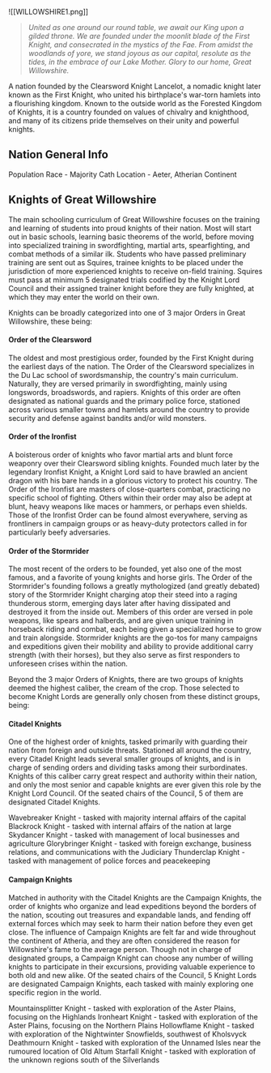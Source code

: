 ![[WILLOWSHIRE1.png]]
>*United as one around our round table, we await our King upon a gilded throne. We are founded under the moonlit blade of the First Knight, and consecrated in the mystics of the Fae. From amidst the woodlands of yore, we stand joyous as our capital, resolute as the tides, in the embrace of our Lake Mother. Glory to our home, Great Willowshire.* 

A nation founded by the Clearsword Knight Lancelot, a nomadic knight later known as the First Knight, who united his birthplace's war-torn hamlets into a flourishing kingdom. Known to the outside world as the Forested Kingdom of Knights, it is a country founded on values of chivalry and knighthood, and many of its citizens pride themselves on their unity and powerful knights. 

## Nation General Info

Population Race - Majority Cath
Location - Aeter, Atherian Continent


## Knights of Great Willowshire

The main schooling curriculum of Great Willowshire focuses on the training and learning of students into proud knights of their nation. Most will start out in basic schools, learning basic theorems of the world, before moving into specialized training in swordfighting, martial arts, spearfighting, and combat methods of a similar ilk. 
Students who have passed preliminary training are sent out as Squires, trainee knights to be placed under the jurisdiction of more experienced knights to receive on-field training. Squires must pass at minimum 5 designated trials codified by the Knight Lord Council and their assigned trainer knight before they are fully knighted, at which they may enter the world on their own.

Knights can be broadly categorized into one of 3 major Orders in Great Willowshire, these being:

#### Order of the Clearsword

The oldest and most prestigious order, founded by the First Knight during the earliest days of the nation. The Order of the Clearsword specializes in the Du Lac school of swordsmanship, the country's main curriculum. Naturally, they are versed primarily in swordfighting, mainly using longswords, broadswords, and rapiers. 
Knights of this order are often designated as national guards and the primary police force, stationed across various smaller towns and hamlets around the country to provide security and defense against bandits and/or wild monsters.

#### Order of the Ironfist

A boisterous order of knights who favor martial arts and blunt force weaponry over their Clearsword sibling knights. Founded much later by the legendary Ironfist Knight, a Knight Lord said to have brawled an ancient dragon with his bare hands in a glorious victory to protect his country. The Order of the Ironfist are masters of close-quarters combat, practicing no specific school of fighting. Others within their order may also be adept at blunt, heavy weapons like maces or hammers, or perhaps even shields.
Those of the Ironfist Order can be found almost everywhere, serving as frontliners in campaign groups or as heavy-duty protectors called in for particularly beefy adversaries. 

#### Order of the Stormrider

The most recent of the orders to be founded, yet also one of the most famous, and a favorite of young knights and horse girls. The Order of the Stormrider's founding follows a greatly mythologized (and greatly debated) story of the Stormrider Knight charging atop their steed into a raging thunderous storm, emerging days later after having dissipated and destroyed it from the inside out. Members of this order are versed in pole weapons, like spears and halberds, and are given unique training in horseback riding and combat, each being given a specialized horse to grow and train alongside.
Stormrider knights are the go-tos for many campaigns and expeditions given their mobility and ability to provide additional carry strength (with their horses), but they also serve as first responders to unforeseen crises within the nation.

Beyond the 3 major Orders of Knights, there are two groups of knights deemed the highest caliber, the cream of the crop. Those selected to become Knight Lords are generally only chosen from these distinct groups, being:

#### Citadel Knights

One of the highest order of knights, tasked primarily with guarding their nation from foreign and outside threats. Stationed all around the country, every Citadel Knight leads several smaller groups of knights, and is in charge of sending orders and dividing tasks among their surbordinates. Knights of this caliber carry great respect and authority within their nation, and only the most senior and capable knights are ever given this role by the Knight Lord Council. Of the seated chairs of the Council, 5 of them are designated Citadel Knights.

Wavebreaker Knight - tasked with majority internal affairs of the capital
Blackrock Knight - tasked with internal affairs of the nation at large
Skydancer Knight - tasked with management of local businesses and agriculture
Glorybringer Knight - tasked with foreign exchange, business relations, and communications with the Judiciary
Thunderclap Knight - tasked with management of police forces and peacekeeping

#### Campaign Knights

Matched in authority with the Citadel Knights are the Campaign Knights, the order of knights who organize and lead expeditions beyond the borders of the nation, scouting out treasures and expandable lands, and fending off external forces which may seek to harm their nation before they even get close. The influence of Campaign Knights are felt far and wide throughout the continent of Atheria, and they are often considered the reason for Willowshire's fame to the average person. Though not in charge of designated groups, a Campaign Knight can choose any number of willing knights to participate in their excursions, providing valuable experience to both old and new alike. Of the seated chairs of the Council, 5 Knight Lords are designated Campaign Knights, each tasked with mainly exploring one specific region in the world.

Mountainsplitter Knight - tasked with exploration of the Aster Plains, focusing on the Highlands
Ironheart Knight - tasked with exploration of the Aster Plains, focusing on the Northern Plains
Hollowflame Knight - tasked with exploration of the Nightwinter Snowfields, southwest of Kholsvyck
Deathmourn Knight - tasked with exploration of the Unnamed Isles near the rumoured location of Old Altum
Starfall Knight - tasked with exploration of the unknown regions south of the Silverlands




